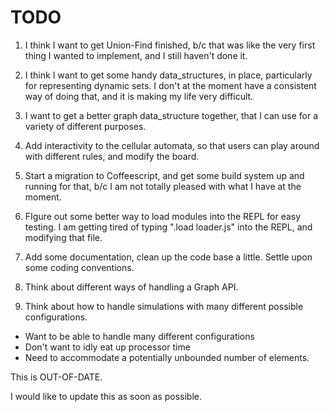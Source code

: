 TODO
====
1. I think I want to get Union-Find finished, b/c that was like the very first thing I wanted to implement, and I still haven't done it.
2. I think I want to get some handy data_structures, in place, particularly for representing dynamic sets. I don't at the moment have a consistent way of doing that, and it is making my life very difficult.
3. I want to get a better graph data_structure together, that I can use for a variety of different purposes.
4. Add interactivity to the cellular automata, so that users can play around with different rules, and modify the board.
5. Start a migration to Coffeescript, and get some build system up and running for that, b/c I am not totally pleased with what I have at the moment.
6. FIgure out some better way to load modules into the REPL for easy testing. I am getting tired of typing ".load loader.js" into the REPL, and modifying that file.
7. Add some documentation, clean up the code base a little. Settle upon some coding conventions.

8. Think about different ways of handling a Graph API.

9. Think about how to handle simulations with many different possible configurations. 
+ Want to be able to handle many different configurations
+ Don't want to idly eat up processor time
+ Need to accommodate a potentially unbounded number of elements.


This is OUT-OF-DATE. 

I would like to update this as soon as possible.